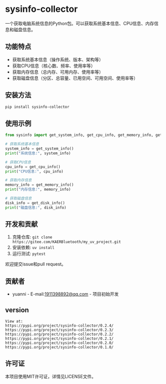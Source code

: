 # sysinfo-collector

一个获取电脑系统信息的Python包。可以获取系统基本信息、CPU信息、内存信息和磁盘信息。

## 功能特点

- 获取系统基本信息（操作系统、版本、架构等）
- 获取CPU信息（核心数、频率、使用率等）
- 获取内存信息（总内存、可用内存、使用率等）
- 获取磁盘信息（分区、总容量、已用空间、可用空间、使用率等）

## 安装方法

```bash
pip install sysinfo-collector
```

## 使用示例

```python
from sysinfo import get_system_info, get_cpu_info, get_memory_info, get_disk_info

# 获取系统基本信息
system_info = get_system_info()
print("系统信息:", system_info)

# 获取CPU信息
cpu_info = get_cpu_info()
print("CPU信息:", cpu_info)

# 获取内存信息
memory_info = get_memory_info()
print("内存信息:", memory_info)

# 获取磁盘信息
disk_info = get_disk_info()
print("磁盘信息:", disk_info)
```

## 开发和贡献

1. 克隆仓库: `git clone https://gitee.com/KAERBluetooth/my_uv_project.git`
2. 安装依赖: `uv install`
3. 运行测试: `pytest`

欢迎提交issue和pull request。


## 贡献者

- yuanni - E-mail:1911398892@qq.com - 项目初始开发

## version
```
View at:
https://pypi.org/project/sysinfo-collector/0.2.4/
https://pypi.org/project/sysinfo-collector/0.2.3/
https://pypi.org/project/sysinfo-collector/0.2.2/
https://pypi.org/project/sysinfo-collector/0.2.1/
https://pypi.org/project/sysinfo-collector/0.2.0/
https://pypi.org/project/sysinfo-collector/0.1.0/
```

## 许可证

本项目使用MIT许可证，详情见LICENSE文件。